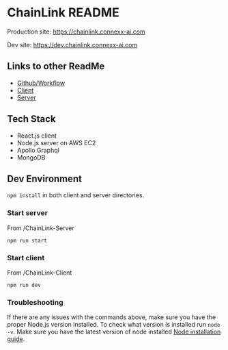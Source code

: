 # ChainLink README

Production site: https://chainlink.connexx-ai.com

Dev site: https://dev.chainlink.connexx-ai.com

## Links to other ReadMe
- [Github/Workflow](./.github/workflows/README.md)
- [Client](./ChainLink-Client/README.md)
- [Server](./ChainLink-Server/README.md) 

## Tech Stack

- React.js client
- Node.js server on AWS EC2
- Apollo Graphql
- MongoDB

## Dev Environment

`npm install` in both client and server directories.

### Start server

From /ChainLink-Server

`npm run start`

### Start client

From /ChainLink-Client

`npm run dev`

### Troubleshooting
If there are any issues with the commands above, make sure you have the proper Node.js version installed. To check what version is installed run `node -v`. Make sure you have the latest version of node installed [Node installation guide](https://nodejs.org/en/download/).
